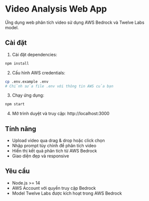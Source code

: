 # Video Analysis Web App

Ứng dụng web phân tích video sử dụng AWS Bedrock và Twelve Labs model.

## Cài đặt

1. Cài đặt dependencies:
```bash
npm install
```

2. Cấu hình AWS credentials:
```bash
cp .env.example .env
# Chỉnh sửa file .env với thông tin AWS của bạn
```

3. Chạy ứng dụng:
```bash
npm start
```

4. Mở trình duyệt và truy cập: http://localhost:3000

## Tính năng

- Upload video qua drag & drop hoặc click chọn
- Nhập prompt tùy chỉnh để phân tích video
- Hiển thị kết quả phân tích từ AWS Bedrock
- Giao diện đẹp và responsive

## Yêu cầu

- Node.js >= 14
- AWS Account với quyền truy cập Bedrock
- Model Twelve Labs được kích hoạt trong AWS Bedrock
